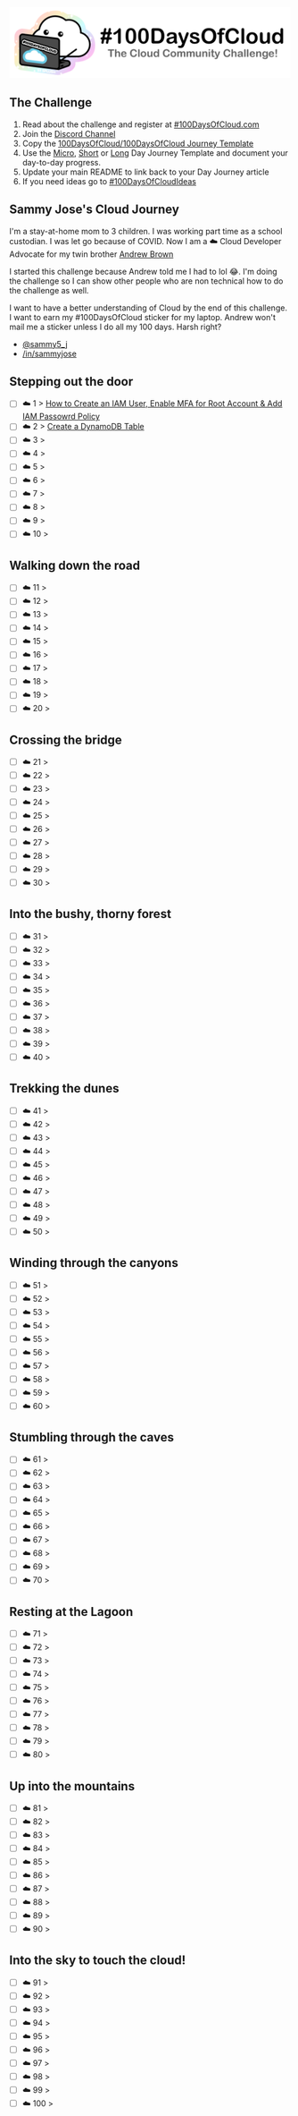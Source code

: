 <p align="center">
  <img src="banner.png">
</p>

## The Challenge
1. Read about the challenge and register at [#100DaysOfCloud.com](https://100DaysOfCloud.com)
2. Join the [Discord Channel](https://discord.gg/c6Db8nY)
3. Copy the [100DaysOfCloud/100DaysOfCloud Journey Template](https://github.com/100DaysOfCloud/100DaysOfCloud/generate)
4. Use the [Micro](Templates/000-DAY-ARTICLE-MICRO-TEMPLATE.md), [Short](Templates/001-DAY-ARTICLE-SHORT-TEMPLATE.md) or [Long](Templates/002-DAY-ARTICLE-LONG-TEMPLATE.md) Day Journey Template and document your day-to-day progress.
5. Update your main README to link back to your Day Journey article
4. If you need ideas go to [#100DaysOfCloudIdeas](https://github.com/100DaysOfCloud/100DaysOfCloudIdeas)

## Sammy Jose's Cloud Journey

I'm a stay-at-home mom to 3 children.
I was working part time as a school custodian.
I was let go because of COVID.
Now I am a ☁️ Cloud Developer Advocate for my twin brother [Andrew Brown](https://twitter.com/andrewbrown)

I started this challenge because Andrew told me I had to lol 😂.
I'm doing the challenge so I can show other people who are non technical how to do the challenge as well.

I want to have a better understanding of Cloud by the end of this challenge.
I want to earn my #100DaysOfCloud sticker for my laptop.
Andrew won't mail me a sticker unless I do all my 100 days.
Harsh right?

- [@sammy5_j](https://twitter.com/sammy5_j)
- [/in/sammyjose](https://www.linkedin.com/in/sammyjose)

## Stepping out the door

- [ ] ☁️ 1 > [How to Create an IAM User, Enable MFA for Root Account & Add IAM Passowrd Policy](Journey/001-My-first-day.md)
- [ ] ☁️ 2 > [Create a DynamoDB Table](Journey/002-Create-a-DynamoDB-Table.md)
- [ ] ☁️ 3 >
- [ ] ☁️ 4 >
- [ ] ☁️ 5 >
- [ ] ☁️ 6 >
- [ ] ☁️ 7 >
- [ ] ☁️ 8 >
- [ ] ☁️ 9 >
- [ ] ☁️ 10 >

## Walking down the road

- [ ] ☁️ 11 >
- [ ] ☁️ 12 >
- [ ] ☁️ 13 >
- [ ] ☁️ 14 >
- [ ] ☁️ 15 >
- [ ] ☁️ 16 >
- [ ] ☁️ 17 >
- [ ] ☁️ 18 >
- [ ] ☁️ 19 >
- [ ] ☁️ 20 >

## Crossing the bridge

- [ ] ☁️ 21 >
- [ ] ☁️ 22 >
- [ ] ☁️ 23 >
- [ ] ☁️ 24 >
- [ ] ☁️ 25 >
- [ ] ☁️ 26 >
- [ ] ☁️ 27 >
- [ ] ☁️ 28 >
- [ ] ☁️ 29 >
- [ ] ☁️ 30 >

## Into the bushy, thorny forest

- [ ] ☁️ 31 >
- [ ] ☁️ 32 >
- [ ] ☁️ 33 >
- [ ] ☁️ 34 >
- [ ] ☁️ 35 >
- [ ] ☁️ 36 >
- [ ] ☁️ 37 >
- [ ] ☁️ 38 >
- [ ] ☁️ 39 >
- [ ] ☁️ 40 >

## Trekking the dunes

- [ ] ☁️ 41 >
- [ ] ☁️ 42 >
- [ ] ☁️ 43 >
- [ ] ☁️ 44 >
- [ ] ☁️ 45 >
- [ ] ☁️ 46 >
- [ ] ☁️ 47 >
- [ ] ☁️ 48 >
- [ ] ☁️ 49 >
- [ ] ☁️ 50 >

## Winding through the canyons

- [ ] ☁️ 51 >
- [ ] ☁️ 52 >
- [ ] ☁️ 53 >
- [ ] ☁️ 54 >
- [ ] ☁️ 55 >
- [ ] ☁️ 56 >
- [ ] ☁️ 57 >
- [ ] ☁️ 58 >
- [ ] ☁️ 59 >
- [ ] ☁️ 60 >

## Stumbling through the caves

- [ ] ☁️ 61 >
- [ ] ☁️ 62 >
- [ ] ☁️ 63 >
- [ ] ☁️ 64 >
- [ ] ☁️ 65 >
- [ ] ☁️ 66 >
- [ ] ☁️ 67 >
- [ ] ☁️ 68 >
- [ ] ☁️ 69 >
- [ ] ☁️ 70 >

## Resting at the Lagoon

- [ ] ☁️ 71 >
- [ ] ☁️ 72 >
- [ ] ☁️ 73 >
- [ ] ☁️ 74 >
- [ ] ☁️ 75 >
- [ ] ☁️ 76 >
- [ ] ☁️ 77 >
- [ ] ☁️ 78 >
- [ ] ☁️ 79 >
- [ ] ☁️ 80 >

## Up into the mountains

- [ ] ☁️ 81 >
- [ ] ☁️ 82 >
- [ ] ☁️ 83 >
- [ ] ☁️ 84 >
- [ ] ☁️ 85 >
- [ ] ☁️ 86 >
- [ ] ☁️ 87 >
- [ ] ☁️ 88 >
- [ ] ☁️ 89 >
- [ ] ☁️ 90 >

## Into the sky to touch the cloud!

- [ ] ☁️ 91 >
- [ ] ☁️ 92 >
- [ ] ☁️ 93 >
- [ ] ☁️ 94 >
- [ ] ☁️ 95 >
- [ ] ☁️ 96 >
- [ ] ☁️ 97 >
- [ ] ☁️ 98 >
- [ ] ☁️ 99 >
- [ ] ☁️ 100 >

